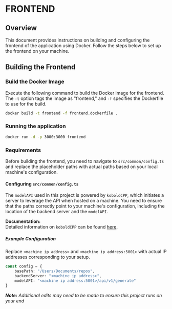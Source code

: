 # FRONTEND

## Overview
This document provides instructions on building and configuring the frontend of the application using Docker. Follow the steps below to set up the frontend on your machine.

## Building the Frontend

### Build the Docker Image

Execute the following command to build the Docker image for the frontend. The `-t` option tags the image as "frontend," and `-f` specifies the Dockerfile to use for the build.

```sh
docker build -t frontend -f frontend.dockerfile .
```

### Running the application
```sh
docker run -d -p 3000:3000 frontend
```

### Requirements
Before building the frontend, you need to navigate to `src/common/config.ts` and replace the placeholder paths with actual paths based on your local machine's configuration.

#### Configuring `src/common/config.ts`
The `modelAPI` used in this project is powered by `koboldCPP`, which initiates a server to leverage the API when hosted on a machine. You need to ensure that the paths correctly point to your machine's configuration, including the location of the backend server and the `modelAPI`.

**Documentation:**  
Detailed information on `koboldCPP` can be found [here](https://petstore.swagger.io/?url=https://lite.koboldai.net/kobold_api.json).

##### Example Configuration
Replace `<machine ip address>` and `<machine ip address:5001>` with actual IP addresses corresponding to your setup.

```typescript
const config = {
    basePath: "/Users/Documents/repos",
    backendServer: "<machine ip address>",
    modelAPI: "<machine ip address:5001>/api/v1/generate"
}
```
  
<i><b>Note:</b> Additional edits may need to be made to ensure this project runs on your end</i>